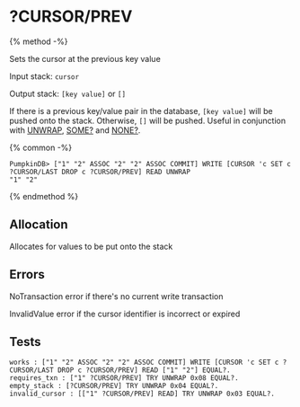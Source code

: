 # ?CURSOR/PREV

{% method -%}

Sets the cursor at the previous key value

Input stack: `cursor`

Output stack: `[key value]` or `[]`

If there is a previous key/value pair in the database, `[key value]` will be pushed onto the stack.
Otherwise, `[]` will be pushed. Useful in conjunction with [UNWRAP](../UNWRAP.md),
[SOME?](../SOMEQ.md) and [NONE?](../NONEQ.md).

{% common -%}

```
PumpkinDB> ["1" "2" ASSOC "2" "2" ASSOC COMMIT] WRITE [CURSOR 'c SET c ?CURSOR/LAST DROP c ?CURSOR/PREV] READ UNWRAP
"1" "2"
```

{% endmethod %}
## Allocation

Allocates for values to be put onto the stack

## Errors

NoTransaction error if there's no current write transaction

InvalidValue error if the cursor identifier is incorrect or expired

## Tests

```test
works : ["1" "2" ASSOC "2" "2" ASSOC COMMIT] WRITE [CURSOR 'c SET c ?CURSOR/LAST DROP c ?CURSOR/PREV] READ ["1" "2"] EQUAL?.
requires_txn : ["1" ?CURSOR/PREV] TRY UNWRAP 0x08 EQUAL?.
empty_stack : [?CURSOR/PREV] TRY UNWRAP 0x04 EQUAL?.
invalid_cursor : [["1" ?CURSOR/PREV] READ] TRY UNWRAP 0x03 EQUAL?.
```
